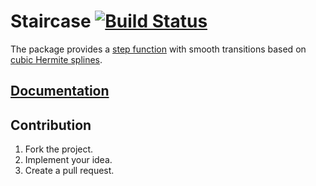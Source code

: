 # Staircase [![Build Status][status-img]][status-url]

The package provides a [step function][1] with smooth transitions based on
[cubic Hermite splines][2].

## [Documentation][doc]

## Contribution

1. Fork the project.
2. Implement your idea.
3. Create a pull request.

[1]: https://en.wikipedia.org/wiki/Step_function
[2]: https://en.wikipedia.org/wiki/Cubic_Hermite_spline

[doc]: http://godoc.org/github.com/ready-steady/staircase
[status-img]: https://travis-ci.org/ready-steady/staircase.svg?branch=master
[status-url]: https://travis-ci.org/ready-steady/staircase
